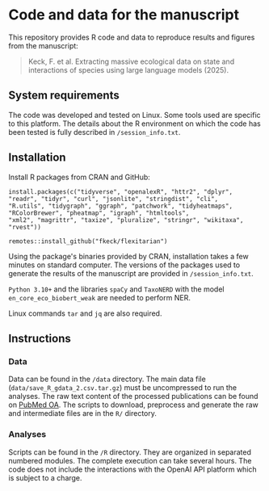 # Code and data for the manuscript

This repository provides R code and data to reproduce results and figures from the manuscript:

> Keck, F. et al. Extracting massive ecological data on state and interactions of species using large language models (2025).

## System requirements

The code was developed and tested on Linux. Some tools used are specific to this platform. The details about the R environment on which the code has been tested is fully described in `/session_info.txt`.

## Installation

Install R packages from CRAN and GitHub:

```         
install.packages(c("tidyverse", "openalexR", "httr2", "dplyr",
"readr", "tidyr", "curl", "jsonlite", "stringdist", "cli",
"R.utils", "tidygraph", "ggraph", "patchwork", "tidyheatmaps",
"RColorBrewer", "pheatmap", "igraph", "htmltools",
"xml2", "magrittr", "taxize", "pluralize", "stringr", "wikitaxa",
"rvest"))

remotes::install_github("fkeck/flexitarian")
```

Using the package's binaries provided by CRAN, installation takes a few minutes on standard computer. The versions of the packages used to generate the results of the manuscript are provided in `/session_info.txt`.

`Python 3.10+` and the libraries `spaCy` and `TaxoNERD` with the model `en_core_eco_biobert_weak` are needed to perform NER.

Linux commands `tar` and `jq` are also required.

## Instructions

### Data

Data can be found in the `/data` directory. The main data file (`data/save_R_gdata_2.csv.tar.gz`) must be uncompressed to run the analyses. The raw text content of the processed publications can be found on [PubMed OA](https://pmc.ncbi.nlm.nih.gov/tools/openftlist/). The scripts to download, preprocess and generate the raw and intermediate files are in the `R/` directory.

### Analyses

Scripts can be found in the `/R` directory. They are organized in separated numbered modules. The complete execution can take several hours. The code does not include the interactions with the OpenAI API platform which is subject to a charge.
